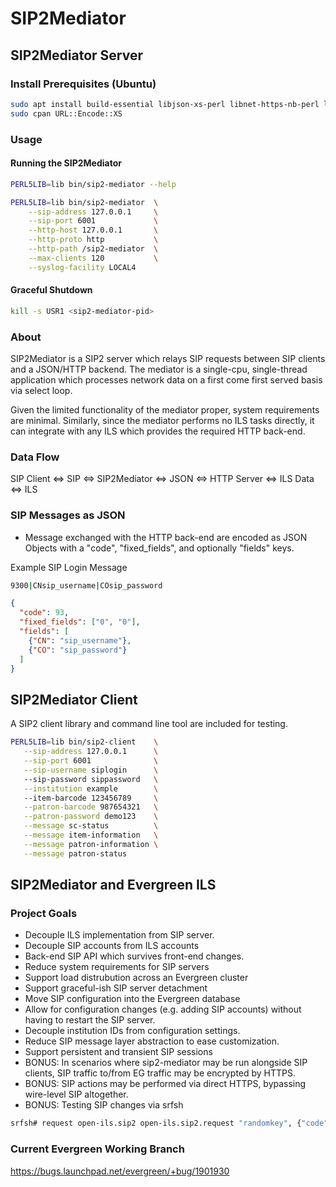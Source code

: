 # SIP2Mediator

## SIP2Mediator Server

### Install Prerequisites (Ubuntu)

```sh
sudo apt install build-essential libjson-xs-perl libnet-https-nb-perl libdatetime-perl
sudo cpan URL::Encode::XS
```

### Usage

#### Running the SIP2Mediator

```sh
PERL5LIB=lib bin/sip2-mediator --help

PERL5LIB=lib bin/sip2-mediator  \
    --sip-address 127.0.0.1     \
    --sip-port 6001             \
    --http-host 127.0.0.1       \
    --http-proto http           \
    --http-path /sip2-mediator  \
    --max-clients 120           \
    --syslog-facility LOCAL4
```

#### Graceful Shutdown

```sh
kill -s USR1 <sip2-mediator-pid>
```

### About

SIP2Mediator is a SIP2 server which relays SIP requests between
SIP clients and a JSON/HTTP backend.  The mediator is a single-cpu,
single-thread application which processes network data on a first come
first served basis via select loop.

Given the limited functionality of the mediator proper, system requirements
are minimal.  Similarly, since the mediator performs no ILS tasks directly,
it can integrate with any ILS which provides the required HTTP back-end.

### Data Flow

SIP Client <=> SIP <=> SIP2Mediator <=> JSON <=> HTTP Server <=> ILS Data <=> ILS

### SIP Messages as JSON

* Message exchanged with the HTTP back-end are encoded as JSON Objects
  with a "code", "fixed\_fields", and optionally "fields" keys.

Example SIP Login Message

```sh
9300|CNsip_username|COsip_password
```

```json
{                                                              
  "code": 93,                                                            
  "fixed_fields": ["0", "0"],                                            
  "fields": [
    {"CN": "sip_username"}, 
    {"CO": "sip_password"}
  ]               
}
```

## SIP2Mediator Client

A SIP2 client library and command line tool are included for testing.

```sh
PERL5LIB=lib bin/sip2-client    \
   --sip-address 127.0.0.1      \
   --sip-port 6001              \
   --sip-username siplogin      \ 
   --sip-password sippassword   \
   --institution example        \ 
   --item-barcode 123456789     \
   --patron-barcode 987654321   \
   --patron-password demo123    \
   --message sc-status          \
   --message item-information   \
   --message patron-information \
   --message patron-status
```

## SIP2Mediator and Evergreen ILS

### Project Goals

* Decouple ILS implementation from SIP server.
* Decouple SIP accounts from ILS accounts
* Back-end SIP API which survives front-end changes.
* Reduce system requirements for SIP servers
* Support load distrubution across an Evergreen cluster
* Support graceful-ish SIP server detachment
* Move SIP configuration into the Evergreen database
* Allow for configuration changes (e.g. adding SIP accounts) without 
  having to restart the SIP server.
* Decouple institution IDs from configuration settings.
* Reduce SIP message layer abstraction to ease customization.
* Support persistent and transient SIP sessions
* BONUS: In scenarios where sip2-mediator may be run alongside SIP
  clients, SIP traffic to/from EG traffic may be encrypted by HTTPS.
* BONUS: SIP actions may be performed via direct HTTPS, bypassing 
  wire-level SIP altogether.
* BONUS: Testing SIP changes via srfsh
```sh
srfsh# request open-ils.sip2 open-ils.sip2.request "randomkey", {"code":"93","fields":[{"CN":"sipuser"}, {"CO":"sippass"}]}
```

### Current Evergreen Working Branch

https://bugs.launchpad.net/evergreen/+bug/1901930


